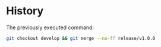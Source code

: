 # History

The previously executed command:

```sh
git checkout develop && git merge --no-ff release/v1.0.0
```
